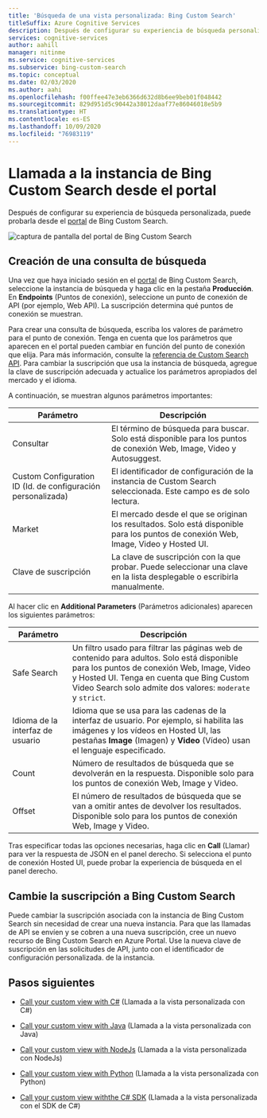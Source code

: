 ```yaml
---
title: 'Búsqueda de una vista personalizada: Bing Custom Search'
titleSuffix: Azure Cognitive Services
description: Después de configurar su experiencia de búsqueda personalizada, puede probarla desde el portal de Bing Custom Search.
services: cognitive-services
author: aahill
manager: nitinme
ms.service: cognitive-services
ms.subservice: bing-custom-search
ms.topic: conceptual
ms.date: 02/03/2020
ms.author: aahi
ms.openlocfilehash: f00ffee47e3eb6366d632d8b6ee9beb01f048442
ms.sourcegitcommit: 829d951d5c90442a38012daaf77e86046018e5b9
ms.translationtype: HT
ms.contentlocale: es-ES
ms.lasthandoff: 10/09/2020
ms.locfileid: "76983119"
---
```

# <a name="call-your-bing-custom-search-instance-from-the-portal"></a>Llamada a la instancia de Bing Custom Search desde el portal

Después de configurar su experiencia de búsqueda personalizada, puede probarla desde el [portal](https://customsearch.ai) de Bing Custom Search. 

![captura de pantalla del portal de Bing Custom Search](media/portal-search-screen.png)
## <a name="create-a-search-query"></a>Creación de una consulta de búsqueda 

Una vez que haya iniciado sesión en el [portal](https://customsearch.ai) de Bing Custom Search, seleccione la instancia de búsqueda y haga clic en la pestaña **Producción**. En **Endpoints** (Puntos de conexión), seleccione un punto de conexión de API (por ejemplo, Web API). La suscripción determina qué puntos de conexión se muestran.

Para crear una consulta de búsqueda, escriba los valores de parámetro para el punto de conexión. Tenga en cuenta que los parámetros que aparecen en el portal pueden cambiar en función del punto de conexión que elija. Para más información, consulte la [referencia de Custom Search API](https://docs.microsoft.com/rest/api/cognitiveservices-bingsearch/bing-custom-search-api-v7-reference#query-parameters). Para cambiar la suscripción que usa la instancia de búsqueda, agregue la clave de suscripción adecuada y actualice los parámetros apropiados del mercado y el idioma.

A continuación, se muestran algunos parámetros importantes:


|Parámetro  |Descripción  |
|---------|---------|
|Consultar     | El término de búsqueda para buscar. Solo está disponible para los puntos de conexión Web, Image, Video y Autosuggest. |
|Custom Configuration ID (Id. de configuración personalizada) | El identificador de configuración de la instancia de Custom Search seleccionada. Este campo es de solo lectura. |
|Market     | El mercado desde el que se originan los resultados. Solo está disponible para los puntos de conexión Web, Image, Video y Hosted UI.        |
|Clave de suscripción | La clave de suscripción con la que probar. Puede seleccionar una clave en la lista desplegable o escribirla manualmente.          |

Al hacer clic en **Additional Parameters** (Parámetros adicionales) aparecen los siguientes parámetros:  

|Parámetro  |Descripción  |
|---------|---------|
|Safe Search     | Un filtro usado para filtrar las páginas web de contenido para adultos. Solo está disponible para los puntos de conexión Web, Image, Video y Hosted UI. Tenga en cuenta que Bing Custom Video Search solo admite dos valores: `moderate` y `strict`.        |
|Idioma de la interfaz de usuario    | Idioma que se usa para las cadenas de la interfaz de usuario. Por ejemplo, si habilita las imágenes y los vídeos en Hosted UI, las pestañas **Image** (Imagen) y **Video** (Vídeo) usan el lenguaje especificado.        |
|Count     | Número de resultados de búsqueda que se devolverán en la respuesta. Disponible solo para los puntos de conexión Web, Image y Video.         |
|Offset    | El número de resultados de búsqueda que se van a omitir antes de devolver los resultados. Disponible solo para los puntos de conexión Web, Image y Video.        |
    
Tras especificar todas las opciones necesarias, haga clic en **Call** (Llamar) para ver la respuesta de JSON en el panel derecho. Si selecciona el punto de conexión Hosted UI, puede probar la experiencia de búsqueda en el panel derecho.

## <a name="change-your-bing-custom-search-subscription"></a>Cambie la suscripción a Bing Custom Search

Puede cambiar la suscripción asociada con la instancia de Bing Custom Search sin necesidad de crear una nueva instancia. Para que las llamadas de API se envíen y se cobren a una nueva suscripción, cree un nuevo recurso de Bing Custom Search en Azure Portal. Use la nueva clave de suscripción en las solicitudes de API, junto con el identificador de configuración personalizada. de la instancia.

## <a name="next-steps"></a>Pasos siguientes

- [Call your custom view with C#](./call-endpoint-csharp.md) (Llamada a la vista personalizada con C#)
- [Call your custom view with Java](./call-endpoint-java.md) (Llamada a la vista personalizada con Java)
- [Call your custom view with NodeJs](./call-endpoint-nodejs.md) (Llamada a la vista personalizada con NodeJs)
- [Call your custom view with Python](./call-endpoint-python.md) (Llamada a la vista personalizada con Python)

- [Call your custom view withthe C# SDK](./sdk-csharp-quick-start.md) (Llamada a la vista personalizada con el SDK de C#)
